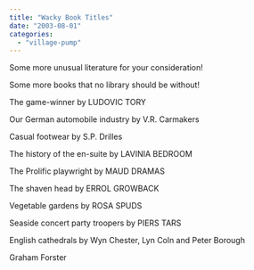 ```yaml
---
title: "Wacky Book Titles"
date: "2003-08-01"
categories: 
  - "village-pump"
---
```


Some more unusual literature for your consideration!

Some more books that no library should be without!

The game-winner by LUDOVIC TORY

Our German automobile industry by V.R. Carmakers

Casual footwear by S.P. Drilles

The history of the en-suite by LAVINIA BEDROOM

The Prolific playwright by MAUD DRAMAS

The shaven head by ERROL GROWBACK

Vegetable gardens by ROSA SPUDS

Seaside concert party troopers by PIERS TARS

English cathedrals by Wyn Chester, Lyn Coln and Peter Borough

Graham Forster
